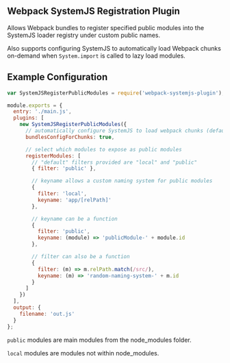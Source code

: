 Webpack SystemJS Registration Plugin
---

Allows Webpack bundles to register specified public modules into the SystemJS loader registry under custom public names.

Also supports configuring SystemJS to automatically load Webpack chunks on-demand when `System.import` is called to lazy load modules.

Example Configuration
---

```javascript
var SystemJSRegisterPublicModules = require('webpack-systemjs-plugin');

module.exports = {
  entry: './main.js',
  plugins: [
    new SystemJSRegisterPublicModules({
      // automatically configure SystemJS to load webpack chunks (defaults to true)
      bundlesConfigForChunks: true,

      // select which modules to expose as public modules
      registerModules: [
        // "default" filters provided are "local" and "public"
        { filter: 'public' },

        // keyname allows a custom naming system for public modules
        {
          filter: 'local',
          keyname: 'app/[relPath]'
        },

        // keyname can be a function
        {
          filter: 'public',
          keyname: (module) => 'publicModule-' + module.id
        },

        // filter can also be a function
        {
          filter: (m) => m.relPath.match(/src/),
          keyname: (m) => 'random-naming-system-' + m.id
        }
      ]
    })
  ],
  output: {
    filename: 'out.js'
  }
};
```

`public` modules are main modules from the node_modules folder.

`local` modules are modules not within node_modules.